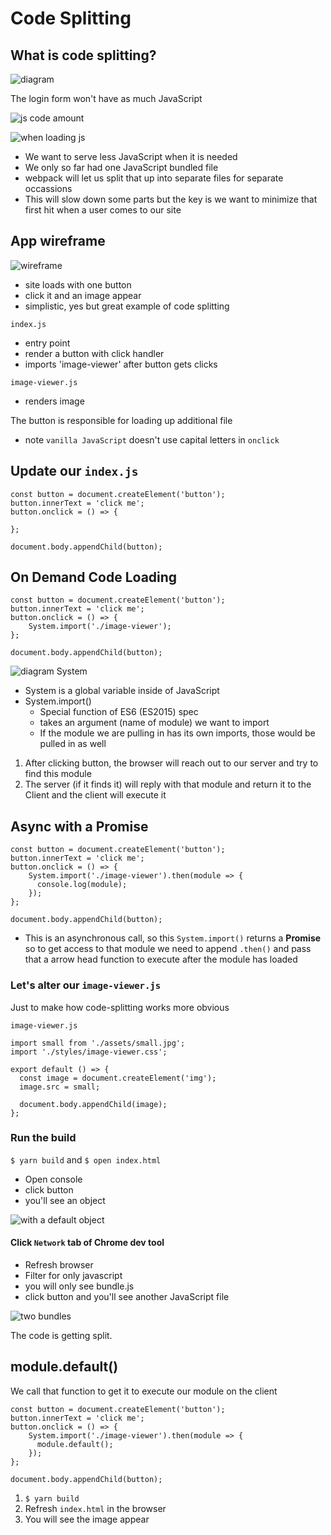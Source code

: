 # Code Splitting
## What is code splitting?

![diagram](https://i.imgur.com/xf2IUlJ.png)

The login form won't have as much JavaScript

![js code amount](https://i.imgur.com/htmIQLG.png)

![when loading js](https://i.imgur.com/ApoydeG.png)

* We want to serve less JavaScript when it is needed
* We only so far had one JavaScript bundled file
* webpack will let us split that up into separate files for separate occassions
* This will slow down some parts but the key is we want to minimize that first hit when a user comes to our site

## App wireframe
![wireframe](https://i.imgur.com/qPHqFg3.png)

* site loads with one button
* click it and an image appear
* simplistic, yes but great example of code splitting

`index.js`

* entry point
* render a button with click handler
* imports 'image-viewer' after button gets clicks

`image-viewer.js`
* renders image

The button is responsible for loading up additional file


* note `vanilla JavaScript` doesn't use capital letters in `onclick`

## Update our `index.js`

```
const button = document.createElement('button');
button.innerText = 'click me';
button.onclick = () => {
    
};

document.body.appendChild(button);
```

## On Demand Code Loading
```
const button = document.createElement('button');
button.innerText = 'click me';
button.onclick = () => {
    System.import('./image-viewer');
};

document.body.appendChild(button);
```

![diagram System](https://i.imgur.com/kJs1Mqy.png)

* System is a global variable inside of JavaScript
* System.import()
    - Special function of ES6 (ES2015) spec
    - takes an argument (name of module) we want to import
    - If the module we are pulling in has its own imports, those would be pulled in as well

1. After clicking button, the browser will reach out to our server and try to find this module
2. The server (if it finds it) will reply with that module and return it to the Client and the client will execute it

## Async with a Promise

```
const button = document.createElement('button');
button.innerText = 'click me';
button.onclick = () => {
    System.import('./image-viewer').then(module => {
      console.log(module);
    });
};

document.body.appendChild(button);
```

- This is an asynchronous call, so this `System.import()` returns a **Promise** so to get access to that module we need to append `.then()` and pass that a arrow head function to execute after the module has loaded

### Let's alter our `image-viewer.js`
Just to make how code-splitting works more obvious

`image-viewer.js`

```
import small from './assets/small.jpg';
import './styles/image-viewer.css';

export default () => {
  const image = document.createElement('img');
  image.src = small;

  document.body.appendChild(image);
};
```

### Run the build
`$ yarn build` and `$ open index.html`

* Open console
* click button
* you'll see an object

![with a default object](https://i.imgur.com/73TUWi6.png)

#### Click `Network` tab of Chrome dev tool
* Refresh browser
* Filter for only javascript
* you will only see bundle.js
* click button and you'll see another JavaScript file

![two bundles](https://i.imgur.com/vEeVBwq.png)

The code is getting split.

## module.default()
We call that function to get it to execute our module on the client

```
const button = document.createElement('button');
button.innerText = 'click me';
button.onclick = () => {
    System.import('./image-viewer').then(module => {
      module.default();
    });
};

document.body.appendChild(button);
```

1. `$ yarn build`
2. Refresh `index.html` in the browser
3. You will see the image appear




